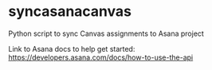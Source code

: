 # syncasanacanvas
Python script to sync Canvas assignments to Asana project

Link to Asana docs to help get started: https://developers.asana.com/docs/how-to-use-the-api
